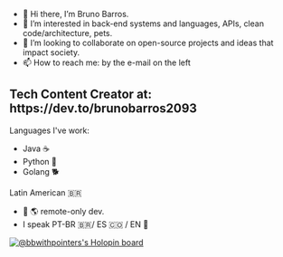 - :vulcan_salute: Hi there, I’m Bruno Barros.
- 👀 I’m interested in back-end systems and languages, APIs, clean code/architecture, pets.
- 💞️ I’m looking to collaborate on open-source projects and ideas that impact society.
- 📫 How to reach me: by the e-mail on the left 

<h2>Tech Content Creator at: https://dev.to/brunobarros2093</h2>

Languages I've work: 
- Java ☕
- Python 🐍
- Golang 🐕

Latin American :brazil: 
- :house_with_garden: :earth_americas: remote-only dev.
- I speak PT-BR :brazil:/ ES :colombia:  / EN 🏴󠁧󠁢󠁥󠁮󠁧󠁿
<!---
brunogbarros/brunogbarros is a ✨ special ✨ repository because its `README.md` (this file) appears on your GitHub profile.
You can click the Preview link to take a look at your changes.
--->

[![@bbwithpointers's Holopin board](https://holopin.me/bbwithpointers)](https://holopin.io/@bbwithpointers)
